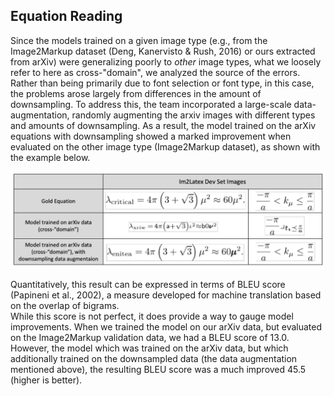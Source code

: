 ## Equation Reading

Since the models trained on a given image type (e.g., from the Image2Markup dataset (Deng, Kanervisto & Rush, 2016) or ours extracted from arXiv) were generalizing poorly to _other_ image types, what we loosely refer to here as cross-"domain", we analyzed the source of the errors.  Rather than being primarily due to font selection or font type, in this case, the problems arose largely from differences in the amount of downsampling.  To address this, the team incorporated a large-scale data-augmentation, randomly augmenting the arxiv images with different types and amounts of downsampling.  As a result, the model trained on the arXiv equations with downsampling showed a marked improvement when evaluated on the other image type (Image2Markup dataset), as shown with the example below.

![Equation examples from different models](figs/example_eqn.png)

Quantitatively, this result can be expressed in terms of BLEU score (Papineni et al., 2002), a measure developed for machine translation based on the overlap of bigrams.  
While this score is not perfect, it does provide a way to gauge model improvements. 
When we trained the model on our arXiv data, but evaluated on the Image2Markup validation data, we had a BLEU score of 13.0. 
However, the model which was trained on the arXiv data, but which additionally trained on the downsampled data (the data augmentation mentioned above), 
the resulting BLEU score was a much improved 45.5 (higher is better).


